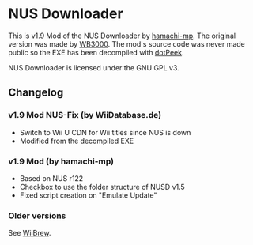 # NUS Downloader

This is v1.9 Mod of the NUS Downloader by [hamachi-mp](https://forum.wii-homebrew.com/index.php/Thread/31411-NUS-Downloader-v1-9-mod/). The original version was made by [WB3000](https://github.com/WB3000/nusdownloader). The mod's source code was never made public so the EXE has been decompiled with [dotPeek](https://www.jetbrains.com/decompiler/).

NUS Downloader is licensed under the GNU GPL v3.

## Changelog
### v1.9 Mod NUS-Fix (by WiiDatabase.de)
* Switch to Wii U CDN for Wii titles since NUS is down
* Modified from the decompiled EXE

### v1.9 Mod (by hamachi-mp)
* Based on NUS r122
* Checkbox to use the folder structure of NUSD v1.5
* Fixed script creation on "Emulate Update"

### Older versions
See [WiiBrew](https://wiibrew.org/wiki/NUS_Downloader#Update_History).
